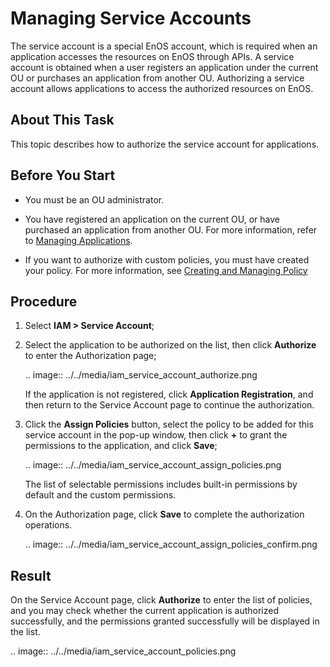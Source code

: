 # Managing Service Accounts

The service account is a special EnOS account, which is required when an application accesses the resources on EnOS through APIs. A service account is obtained when a user registers an application under the current OU or purchases an application from another OU. Authorizing a service account allows applications to access the authorized resources on EnOS.

## About This Task

This topic describes how to authorize the service account for applications.

## Before You Start

- You must be an OU administrator.

- You have registered an application on the current OU, or have purchased an application from another OU. For more information, refer to [Managing Applications](https://www.envisioniot.com/docs/app-development/en/latest/managing_apps.html).

- If you want to authorize with custom policies, you must have created your policy. For more information, see [Creating and Managing Policy](../managing_policies)

## Procedure

1. Select **IAM > Service Account**;

2. Select the application to be authorized on the list, then click **Authorize** to enter the Authorization page;
   
   .. image:: ../../media/iam_service_account_authorize.png

   If the application is not registered, click **Application Registration**, and then return to the Service Account page to continue the authorization.

3. Click the **Assign Policies** button, select the policy to be added for this service account in the pop-up window, then click **+** to grant the permissions to the application, and click  **Save**;

   .. image:: ../../media/iam_service_account_assign_policies.png

   The list of selectable permissions includes built-in permissions by default and the custom permissions.

4. On the Authorization page, click **Save** to complete the authorization operations.
   
   .. image:: ../../media/iam_service_account_assign_policies_confirm.png

## Result

On the Service Account page, click **Authorize** to enter the list of policies, and you may check whether the current application is authorized successfully, and the permissions granted successfully will be displayed in the list.

.. image:: ../../media/iam_service_account_policies.png

<!--end-->
